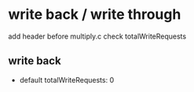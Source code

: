 # write back / write through

add header before multiply.c
check totalWriteRequests

## write back
- default
totalWriteRequests: 0
